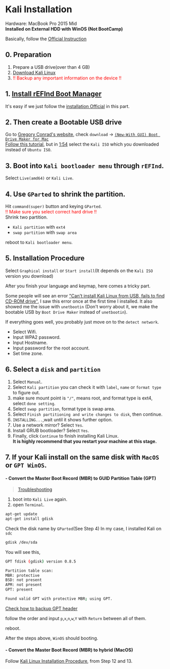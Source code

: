 # Kali Installation  

Hardware: MacBook Pro 2015 Mid  
__Installed on External HDD with WinOS (Not BootCamp)__  

Basically, follow the [Official Instruction](https://docs.kali.org/installation/kali-linux-dual-boot-on-mac-hardware)  

## 0. Preparation

1. Prepare a USB drive(over than 4 GB)  
2. [Download Kali Linux](https://www.kali.org/downloads/)  
3. <font color="red">!! Backup any important information on the device !!</font>  

## 1. [Install rEFInd Boot Manager](https://www.rodsbooks.com/refind/installing.html)  
It's easy if we just follow the [installation Official](https://docs.kali.org/installation/kali-linux-dual-boot-on-mac-hardware) in this part.  

## 2. Then create a Bootable USB drive   
Go to [Gregory Conrad's website](https://www.gsconrad.com/), check `download` -> [`(New-With GUI) Boot Drive Maker for Mac`](https://github.com/GregoryConrad/BootableDriveMaker/releases/download/v7.0/Bootable.Drive.Maker.dmg)  
[Follow this tutorial](https://youtu.be/kRgKlcm1XPI?t=73), but in [1:54](https://youtu.be/kRgKlcm1XPI?t=114) select the `Kali ISO` which you downloaded instead of `Ubuntu ISO`.  

## 3. Boot into `Kali bootloader menu` through `rEFInd`.  
Select `Live(amd64)` or `Kali Live`.  

## 4. Use `GParted` to shrink the partition.  
Hit `command(super)` button and keying `GParted`.  
<font color="red">!! Make sure you select correct hard drive !!</font>  
Shrink two partition.  
- `Kali partition` with `ext4`  
- `swap partition` with `swap area`  

reboot to `Kali bootloader menu`.  

## 5. Installation Procedure  
Select `Graphical install` or `Start install`(It depends on the `Kali ISO` version you download)  

After you finish your language and keymap, here comes a tricky part.

Some people will see an error ["Can't install Kali Linux from USB, fails to find CD-ROM drive"](https://superuser.com/a/962993), I saw this error once at the first time I installed. It also showed me the issue with `unetbootin` (Don't worry about it, we make the bootable USB by `Boot Drive Maker` instead of `unetbootin`).  

If everything goes well, you probably just move on to the `detect network`.  

- Select Wifi.  
- Input WPA2 password.  
- Input Hostname.  
- Input password for the root account.  
- Set time zone.  

## 6. Select a `disk` and `partition`  

1. Select `Manual`.  
2. Select `Kali partition` you can check it with `label`, `name` or `format type` to figure out.  
3. make sure mount point is `"/"`, means root, and format type is ext4, select `done setting`.  
4. Select `swap partition`, format type is swap area.  
5. Select `Finish partitioning and write changes to disk`, then continue.  
6. `INSTALLING...`,wait until it shows further option.  
7. Use a network mirror? Select `Yes`.  
8. Install GRUB bootloader? Select `Yes`.  
9. Finally, click `Continue` to finish installing Kali Linux.  
__It is highly recommend that you restart your machine at this stage.__  

## 7. If your Kali install on the same disk with `MacOS` or `GPT WinOS`.  

#### - Convert the Master Boot Record (MBR) to GUID Partition Table (GPT)  
>[Troubleshooting](https://apple.stackexchange.com/questions/323461/triple-boot-macos-high-sierra-linux-mint-and-windows-with-refind)  
1. boot into `Kali Live` again.  
2. open `Terminal`.  
```bash
apt-get update
apt-get install gdisk
```
Check the disk name by `GParted`(See Step 4)
In my case, I installed Kali on `sdc`

```bash
gdisk /dev/sda
```
You will see this,  
```bash
GPT fdisk (gdisk) version 0.8.5

Partition table scan:
MBR: protective
BSD: not present
APM: not present
GPT: present

Found valid GPT with protective MBR; using GPT.
```
[Check how to backup GPT header](https://www.rodsbooks.com/gdisk/repairing.html)

follow the order and input `p`,`x`,`n`,`w`,`Y` with `Return` between all of them.

reboot.

After the steps above, `WinOS` should booting.

#### - Convert the Master Boot Record (MBR) to hybrid (MacOS)  
Follow [Kali Linux Installation Procedure](https://docs.kali.org/installation/kali-linux-dual-boot-on-mac-hardware), from Step 12 and 13.  